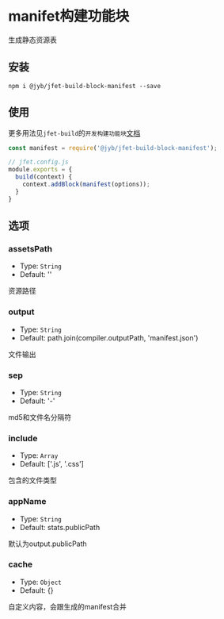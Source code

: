 # manifet构建功能块

生成静态资源表

## 安装

```shell
npm i @jyb/jfet-build-block-manifest --save
```

## 使用

更多用法见`jfet-build`的`开发构建功能块`[文档](http://git.jtjr.com/h5_webtools_grp/workflow/blob/master/packages/jfet-build/doc/DevelopBlock.md)

```javascript
const manifest = require('@jyb/jfet-build-block-manifest');

// jfet.config.js
module.exports = {
  build(context) {
    context.addBlock(manifest(options));
  }
}
```

## 选项

### assetsPath
- Type: `String`
- Default: ''

资源路径

### output
- Type: `String`
- Default: path.join(compiler.outputPath, 'manifest.json')

文件输出

### sep
- Type: `String`
- Default: '-'

md5和文件名分隔符

### include
- Type: `Array`
- Default: ['.js', '.css']

包含的文件类型

### appName
- Type: `String`
- Default: stats.publicPath

默认为output.publicPath

### cache
- Type: `Object`
- Default: {}

自定义内容，会跟生成的manifest合并
